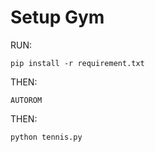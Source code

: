 <h1>Setup Gym</h1>

RUN:

```pip install -r requirement.txt```

THEN:

```AUTOROM```

THEN:

```python tennis.py```
